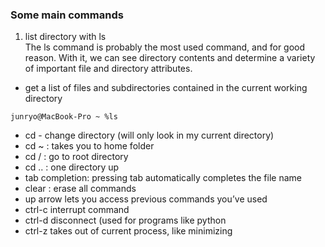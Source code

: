 ### Some main commands
1. list directory with ls  
The ls command is probably the most used command, and for good reason. With it, we can see directory contents and determine a variety of important file and directory attributes.   
  * get a list of files and subdirectories contained in the current working directory  
```
junryo@MacBook-Pro ~ %ls  
```
* cd - change directory (will only look in my current directory)
* cd ~ : takes you to home folder
* cd / : go to root directory
* cd .. : one directory up
* tab completion: pressing tab automatically completes the file name
* clear : erase all commands
* up arrow lets you access previous commands you’ve used
* ctrl-c interrupt command
* ctrl-d disconnect (used for programs like python
* ctrl-z takes out of current process, like minimizing